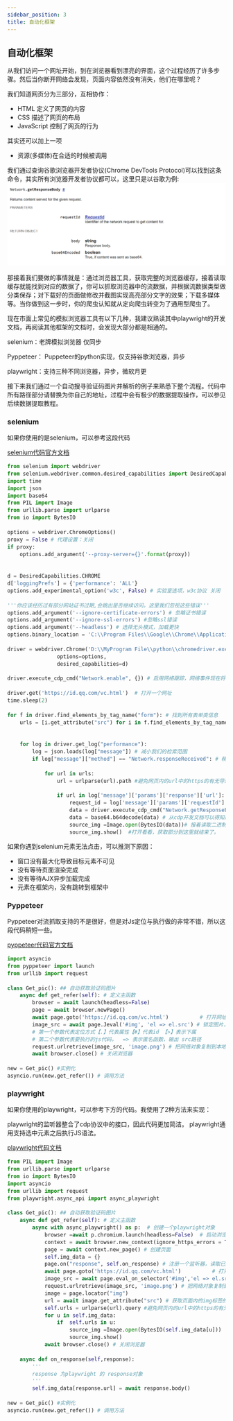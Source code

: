 ```yaml
---
sidebar_position: 3
title: 自动化框架
---
```

## 自动化框架

从我们访问一个网址开始，到在浏览器看到漂亮的界面，这个过程经历了许多步骤。然后当你断开网络会发现，页面内容依然没有消失，他们在哪里呢？

我们知道网页分为三部分，互相协作：

- HTML 定义了网页的内容
- CSS 描述了网页的布局
- JavaScript 控制了网页的行为

其实还可以加上一项

- 资源(多媒体)在合适的时候被调用

我们通过查询谷歌浏览器开发者协议(Chrome DevTools Protocol)可以找到这条命令，其实所有浏览器开发者协议都可以，这里只是以谷歌为例:
![image.png](/img/2023/image-3a9420394c8e4e2a8d2229b23d2376db.png)

那接着我们要做的事情就是：通过浏览器工具，获取完整的浏览器缓存，接着读取缓存就能找到对应的数据了，你可以抓取浏览器中的流数据，并根据流数据类型做分类保存；对下载好的页面做修改并截图实现高亮部分文字的效果；下载多媒体等。当你做到这一步时，你的爬虫认知就从定向爬虫转变为了通用型爬虫了。

现在市面上常见的模拟浏览器工具有以下几种，我建议熟读其中playwright的开发文档，再阅读其他框架的文档时，会发现大部分都是相通的。

selenium：老牌模拟浏览器  仅同步

Pyppeteer： Puppeteer的python实现，仅支持谷歌浏览器，异步

playwright：支持三种不同浏览器，异步，微软月更

接下来我们通过一个自动搜寻验证码图片并解析的例子来熟悉下整个流程。代码中所有路径部分请替换为你自己的地址，过程中会有极少的数据提取操作，可以参见后续数据提取教程。

### selenium

如果你使用的是selenium，可以参考这段代码

[selenium代码官方文档](https://www.selenium.dev/selenium/docs/api/py/api.html)

```python
from selenium import webdriver
from selenium.webdriver.common.desired_capabilities import DesiredCapabilities
import time
import json
import base64
from PIL import Image
from urllib.parse import urlparse
from io import BytesIO

options = webdriver.ChromeOptions()
proxy = False # 代理设置：关闭
if proxy:
    options.add_argument('--proxy-server={}'.format(proxy))


d = DesiredCapabilities.CHROME      
d['loggingPrefs'] = {'performance': 'ALL'}
options.add_experimental_option('w3c', False) # 实验室选项，w3c协议 关闭

'''你应该经历过有部分网站证书过期,会跳出是否继续访问。这里我们忽视这些错误'''
options.add_argument('--ignore-certificate-errors') # 忽略证书错误
options.add_argument('--ignore-ssl-errors') #忽略ssl错误
options.add_argument('--headless') # 选择无头模式，加载更快
options.binary_location = 'C:\\Program Files\\Google\\Chrome\\Application\\chrome.exe'

driver = webdriver.Chrome('D:\\MyProgram File\\python\\chromedriver.exe',
                options=options, 
                desired_capabilities=d)

driver.execute_cdp_cmd("Network.enable", {}) # 启用网络跟踪，网络事件现在将传递给客户端。

driver.get('https://id.qq.com/vc.html')  # 打开一个网址
time.sleep(2)

for f in driver.find_elements_by_tag_name("form"): # 找到所有表单类信息
    urls = [i.get_attribute("src") for i in f.find_elements_by_tag_name("img")] #找到表单内所有的图片（大概率只有一个，且是验证码）
  
  
    for log in driver.get_log("performance"):
        log = json.loads(log["message"]) # 减小我们的检索范围
        if log["message"]["method"] == "Network.responseReceived": # 精准检索收到的数据

            for url in urls:
                url = urlparse(url).path #避免网页内的url中的https的有无导致匹配不上

                if url in log['message']['params']['response']['url']: # 特征匹配
                    request_id = log['message']['params']['requestId'] # 获取requestid
                    data = driver.execute_cdp_cmd("Network.getResponseBody", {"requestId": request_id})['body'] # 提取id对应的数据
                    data = base64.b64decode(data) # 从cdp开发文档可以得知返回的是base64编码的数据，我们他把转回二进制
                    source_img =Image.open(BytesIO(data))# 接着读取二进制数据
                    source_img.show()  #打开看看，获取部分到这里就结束了。
```

如果你遇到selenium元素无法点击，可以推测下原因：

- 窗口没有最大化导致目标元素不可见
- 没有等待页面渲染完成
- 没有等待AJX异步加载完成
- 元素在框架内，没有跳转到框架中

### Pyppeteer

Pyppeteer对流抓取支持的不是很好，但是对Js定位与执行做的非常不错，所以这段代码稍短一些。

[pyppeteer代码官方文档](https://pyppeteer.github.io/pyppeteer/)

```python
import asyncio
from pyppeteer import launch
from urllib import request

class Get_pic(): ## 自动获取验证码图片
    async def get_refer(self): # 定义主函数 
        browser = await launch(headless=False)
        page = await browser.newPage()
        await page.goto('https://id.qq.com/vc.html')          # 打开网址 
        image_src = await page.Jeval('#img', 'el => el.src') # 锁定图片，获取网络对象
        # 第一个参数代表定位方式【.】代表属性【#】代表id 【>】表示下属
        # 第二个参数代表要执行的js代码，  => 表示匿名函数，输出 src路径
        request.urlretrieve(image_src, 'image.png') # 把网络对象复制到本地
        await browser.close() # 关闭浏览器

new = Get_pic() #实例化
asyncio.run(new.get_refer()) # 调用方法
```

### playwright

如果你使用的playwright，可以参考下方的代码。我使用了2种方法来实现：

playwright的监听器整合了cdp协议中的接口，因此代码更加简洁。
playwright通用支持选中元素之后执行JS语法。

[playwright代码文档](https://playwright.dev/python/docs/intro)

```python
from PIL import Image
from urllib.parse import urlparse
from io import BytesIO
import asyncio
from urllib import request
from playwright.async_api import async_playwright

class Get_pic(): ## 自动获取验证码图片
    async def get_refer(self): # 定义主函数 
        async with async_playwright() as p:  # 创建一个playwright对象
            browser =await p.chromium.launch(headless=False)  # 启动浏览器，配置一下无头模式
            context = await browser.new_context(ignore_https_errors = True,bypass_csp=True) # 切换绕过页面的 Content-Security-Policy
            page = await context.new_page() # 创建页面
            self.img_data = {}
            page.on("response", self.on_response) # 注册一个监听器，读取已加载内容，并把读取到的response传递给on_response方法
            await page.goto('https://id.qq.com/vc.html')          # 打开网址 
            image_src = await page.eval_on_selector('#img','el => el.src')
            request.urlretrieve(image_src, 'image.png') # 把网络对象复制到本地
            image = page.locator("img")
            url = await image.get_attribute("src") # 获取页面内的img标签的src属性
            self.urls = urlparse(url).query #避免网页内的url中的https的有无导致匹配不上
            for u in self.img_data:
                if  self.urls in u:
                    source_img =Image.open(BytesIO(self.img_data[u]))
                    source_img.show()
            await browser.close() # 关闭浏览器

    async def on_response(self,response):
        '''
        response 为playwright 的 response对象
        '''
        self.img_data[response.url] = await response.body()

new = Get_pic() #实例化
asyncio.run(new.get_refer()) # 调用方法
```

<!-- 
## 移动自动化

### mitidump

### appnium

### Airtest

### adbutils

### Frida -->